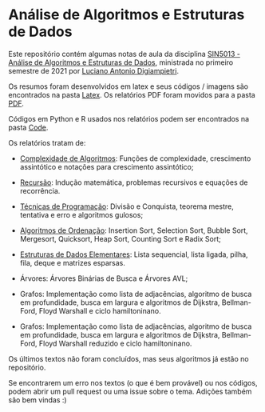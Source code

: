 # Análise de Algoritmos e Estruturas de Dados

Este repositório contém algumas notas de aula da disciplina [SIN5013 - Análise de Algoritmos e Estruturas de Dados](https://uspdigital.usp.br/janus/componente/disciplinasOferecidasInicial.jsf?action=3&sgldis=SIN5013), ministrada no primeiro semestre de 2021 por [Luciano Antonio Digiampietri](http://lattes.cnpq.br/1689147340536405).

Os resumos foram desenvolvidos em latex e seus códigos / imagens são encontrados na pasta [Latex](https://github.com/matiasvinicius/Algorithms-and-Data-Structures/tree/main/Latex). Os relatórios PDF foram movidos para a pasta [PDF](https://github.com/matiasvinicius/Algorithms-and-Data-Structures/tree/main/PDF).

Códigos em Python e R usados nos relatórios podem ser encontrados na pasta [Code](https://github.com/matiasvinicius/Algorithms-and-Data-Structures/tree/main/Code).

Os relatórios tratam de:

* [Complexidade de Algoritmos](https://github.com/matiasvinicius/Algorithms-and-Data-Structures/blob/main/PDF/01_complexidade_de_algoritmos.pdf): Funções de complexidade, crescimento assintótico e notações para crescimento assintótico;

* [Recursão](https://github.com/matiasvinicius/Algorithms-and-Data-Structures/blob/main/PDF/02_recursao.pdf): Indução matemática, problemas recursivos e equações de recorrência.

* [Técnicas de Programação](https://github.com/matiasvinicius/Algorithms-and-Data-Structures/blob/main/PDF/03_tecnicas_programacao.pdf): Divisão e Conquista, teorema mestre, tentativa e erro e algoritmos gulosos;

* [Algoritmos de Ordenação](https://github.com/matiasvinicius/Algorithms-and-Data-Structures/blob/main/PDF/04_ordenacao.pdf): Insertion Sort, Selection Sort, Bubble Sort, Mergesort, Quicksort, Heap Sort, Counting Sort e Radix Sort;

* [Estruturas de Dados Elementares](https://github.com/matiasvinicius/Algorithms-and-Data-Structures/blob/main/PDF/05_estruturas_de_dados.pdf): Lista sequencial, lista ligada, pilha, fila, deque e matrizes esparsas.

* Árvores: Árvores Binárias de Busca e Árvores AVL;


* Grafos: Implementação como lista de adjacências, algoritmo de busca em profundidade, busca em largura e algoritmos de Dijkstra, Bellman-Ford, Floyd Warshall e ciclo hamiltoninano.

* Grafos: Implementação como lista de adjacências, algoritmo de busca em profundidade, busca em largura e algoritmos de Dijkstra, Bellman-Ford, Floyd Warshall reduzido e ciclo hamiltoninano.


Os últimos textos não foram concluídos, mas seus algoritmos já estão no repositório.

Se encontrarem um erro nos textos (o que é bem provável) ou nos códigos, podem abrir um pull request ou uma issue sobre o tema. Adições também são bem vindas :) 

